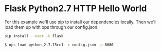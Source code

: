 Flask Python2.7 HTTP Hello World
==================

For this example we'll use pip to install our dependencies locally. Then
we'll load them up with ops through our config.json.

```sh
pip install --user -U Flask
```

```sh
$ ops load python_2.7.15rc1 -c config.json -p 8080
```
